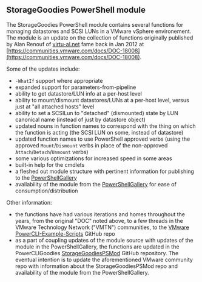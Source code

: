 ## StorageGoodies PowerShell module
The StorageGoodies PowerShell module contains several functions for managing datastores and SCSI LUNs in a VMware vSphere environement.  The module is an update on the collection of functions originally published by Alan Renouf of [virtu-al.net](http://virtu-al.net) fame back in Jan 2012 at [https://communities.vmware.com/docs/DOC-18008](https://communities.vmware.com/docs/DOC-18008).

Some of the updates include:
- `-WhatIf` support where appropriate
- expanded support for parameters-from-pipeline
- ability to get datastore/LUN info at a per-host level
- ability to mount/dismount datastores/LUNs at a per-host level, versus just at "all attached hosts" level
- ability to set a SCSILun to "detached" (dismounted) state by LUN canonical name (instead of just by datastore object)
- updated nouns in function names to correspond with the thing on which the function is acting (the SCSI LUN on some, instead of datastore)
- updated function names to use PowerShell approved verbs (using the approved `Mount`/`Dismount` verbs in place of the non-approved `Attach`/`Detach`/`Unmount` verbs)
- some various optimizations for increased speed in some areas
- built-in help for the cmdlets
- a fleshed out module structure with pertinent information for publishing to the [PowerShellGallery](https://powershellgallery.com)
- availability of the module from the [PowerShellGallery](https://powershellgallery.com) for ease of consumption/distribution

Other information:
- the functions have had various iterations and homes throughout the years, from the original "DOC" noted above, to a few threads in the VMware Technology Network ("VMTN") communities, to the [VMware PowerCLI-Example-Scripts](https://github.com/vmware/PowerCLI-Example-Scripts/) GitHub repo
- as a part of coupling updates of the module source with updates of the module in the PowerShellGallery, the functions are updated in the PowerCLIGoodies [StorageGoodiesPSMod](https://github.com/PowerCLIGoodies/StorageGoodiesPSMod) GitHub repository. The eventual intention is to update the aforementioned VMware community repo with information about the StorageGoodiesPSMod repo and availability of the module from the PowerShellGallery.